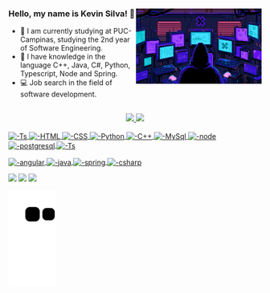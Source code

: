 ###  Hello, my name is Kevin Silva! 🖖 <img align="right" alt="Kevin" height="150" width="250" src="https://raw.githubusercontent.com/vcctm/vcctm/main/x-teambg.gif" />
- :telescope: I am currently studying at PUC-Campinas, studying the 2nd year of Software Engineering.
- :seedling: I have knowledge in the language C++, Java, C#, Python, Typescript, Node and Spring.
- :computer: Job search in the field of software development.
  ##
<div align="center">
  <a href="https://github.com/Kevin-Silva-Dev">
  <img height="150em" src="https://github-readme-stats.vercel.app/api?username=kevinsilvadev&show_icons=true&theme=dark&include_all_commits=true&count_private=true"/>
  <img height="150em" src="https://github-readme-stats.vercel.app/api/top-langs/?username=kevinsilvadev&layout=compact&langs_count=7&theme=dark"/>
</div>
  <div style="display: inline_block"><br>
  <img align="center" alt="-Ts" height="30" width="100" src="https://cdn.jsdelivr.net/gh/devicons/devicon/icons/javascript/javascript-plain.svg" />
  <img align="center" alt="-HTML" height="30" width="80" src="https://cdn.jsdelivr.net/gh/devicons/devicon/icons/html5/html5-plain.svg" />
  <img align="center" alt="-CSS" height="30" width="80" src="https://cdn.jsdelivr.net/gh/devicons/devicon/icons/css3/css3-plain.svg" />
  <img align="center" alt="-Python" height="30" width="100" src="https://cdn.jsdelivr.net/gh/devicons/devicon/icons/python/python-plain.svg" />
  <img align="center" alt="-C++" height="30" width="80" src="https://cdn.jsdelivr.net/gh/devicons/devicon/icons/cplusplus/cplusplus-line.svg" />
  <img align="center" alt="-MySql" height="35" width="80" src="https://cdn.jsdelivr.net/gh/devicons/devicon/icons/mysql/mysql-plain.svg" />
  <img align="center" alt="-node" height="60" width="95" src="https://cdn.jsdelivr.net/gh/devicons/devicon/icons/nodejs/nodejs-original-wordmark.svg" />
  <img align="center" alt="-postgresql" height="40" width="80" src="https://cdn.jsdelivr.net/gh/devicons/devicon/icons/postgresql/postgresql-plain-wordmark.svg" />
  <img align="center" alt="-Ts" height="40" width="80" src="https://cdn.jsdelivr.net/gh/devicons/devicon/icons/typescript/typescript-original.svg" />
    <p></p>
  <img align="center" alt="-angular" height="40" width="80" src="https://cdn.jsdelivr.net/gh/devicons/devicon/icons/angularjs/angularjs-original.svg" />
  <img align="center" alt="-java" height="40" width="80" src="https://cdn.jsdelivr.net/gh/devicons/devicon/icons/java/java-original.svg" />
  <img align="center" alt="-spring" height="40" width="80" src="https://cdn.jsdelivr.net/gh/devicons/devicon/icons/spring/spring-original.svg" />
  <img  align="center" alt="-csharp" height="40" width="80" src="https://cdn.jsdelivr.net/gh/devicons/devicon/icons/csharp/csharp-original.svg" />

</div>
  <div>
    <p></p>
  <a href="https://www.instagram.com/kevinrsilva" target="_blank"><img src="https://img.shields.io/badge/-Instagram-%23E4405F?style=for-the-badge&logo=instagram&logoColor=dark" target="_blank"></a>
  <a href = "mailto:kivim2018@gmail.com"><img src="https://img.shields.io/badge/-Gmail-%23333?style=for-the-badge&logo=gmail&logoColor=white" target="_blank"></a>
  <a href= "https://www.linkedin.com/in/kevin-silva-back-end/" target="_blank"><img src="https://img.shields.io/badge/-LinkedIn-%230077B5?style=for-the-badge&logo=linkedin&logoColor=white" target="_blank"></a> 
    
  ![Snake animation](https://github.com/Kevin-Silva-Dev/Kevin-Silva-Dev/blob/output/github-contribution-grid-snake.svg)
</div>
